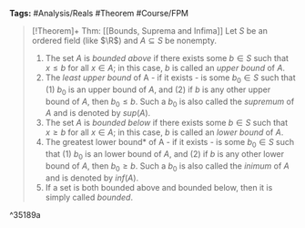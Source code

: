 **Tags:** #Analysis/Reals #Theorem #Course/FPM 

> [!Theorem]+ Thm: [[Bounds, Suprema and Infima]]
> Let $S$ be an ordered field (like $\R$) and $A\subseteq S$ be nonempty.
> 1. The set $A$ is *bounded above* if there exists some $b\in S$ such that $x\le b$ for all $x\in A$; in this case, $b$ is called an *upper bound* of $A$.
> 2. The *least upper bound* of A - if it exists - is some $b_{0}\in S$ such that (1) $b_{0}$ is an upper bound of $A$, and (2) if $b$ is any other upper bound of $A$, then $b_{0}\le b$. Such a $b_{0}$ is also called the *supremum* of $A$ and is denoted by $sup(A)$.
> 3. The set $A$ is *bounded below* if there exists some $b\in S$ such that $x\ge b$ for all $x\in A$; in this case, $b$ is called an *lower bound* of $A$.
> 4. The greatest lower bound* of A - if it exists - is some $b_{0}\in S$ such that (1) $b_{0}$ is an lower bound of $A$, and (2) if $b$ is any other lower bound of $A$, then $b_{0}\ge b$. Such a $b_{0}$ is also called the *inimum* of $A$ and is denoted by $inf(A)$.
> 5. If a set is both bounded above and bounded below, then it is simply called *bounded*.

^35189a
